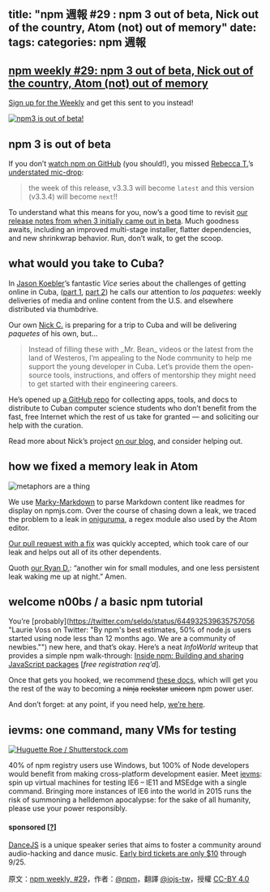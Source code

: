 title: "npm 週報 #29 : npm 3 out of beta, Nick out of the country, Atom (not) out of memory"
date: 
tags:
categories: npm 週報
---

## [npm weekly #29: npm 3 out of beta, Nick out of the country, Atom (not) out of memory](http://blog.npmjs.org/post/129378362260/npm-weekly-29-npm-3-out-of-beta-nick-out-of-the)



[Sign up for the Weekly](https://www.npmjs.com/npm-weekly?utm_campaign=newsletter20150917 "sign up for the npm Weekly") and get this sent to you instead!

[![npm3 is out of beta!](https://partners.npmjs.com/weekly/weekly-header-npm3-1500x.png "npm3 is out of beta!")](https://github.com/npm/npm/releases/tag/v3.3.4 "Release v3.3.4 · npm/npm")

## npm 3 is out of beta

If you don’t [watch npm on GitHub](https://github.com/npm/npm "npm/npm") (you should!), you missed [Rebecca T.](https://github.com/iarna "iarna (Rebecca Turner)")’s [understated mic-drop](https://github.com/npm/npm/releases/tag/v3.3.4 "Release v3.3.4 · npm/npm"):

> the week of this release, v3.3.3 will become `latest` and this version (v3.3.4) will become `next`!!

To understand what this means for you, now’s a good time to revisit [our release notes from when 3 initially came out in beta](https://github.com/npm/npm/releases/tag/v3.0.0 "Release v3.0.0 · npm/npm"). Much goodness awaits, including an improved multi-stage installer, flatter dependencies, and new shrinkwrap behavior. Run, don’t walk, to get the scoop.

## what would you take to Cuba?

In [Jason Koebler](https://twitter.com/jason_koebler "Jason Koebler (@jason_koebler) | Twitter")’s fantastic _Vice_ series about the challenges of getting online in Cuba, ([part 1](http://motherboard.vice.com/read/life-offline "Life, Offline | Motherboard"), [part 2](http://motherboard.vice.com/read/the-internet-dealers-of-cuba "The Internet Dealers of Cuba | Motherboard")) he calls our attention to _los paquetes_: weekly deliveries of media and online content from the U.S. and elsewhere distributed via thumbdrive.

Our own [Nick C.](https://twitter.com/ncawthon "Nick Cawthon (@ncawthon) | Twitter") is preparing for a trip to Cuba and will be delivering _paquetes_ of his own, but…

> <div>Instead of filling these with _Mr. Bean_ videos or the latest from the land of Westeros, I’m appealing to the Node community to help me support the young developer in Cuba. Let’s provide them the open-source tools, instructions, and offers of mentorship they might need to get started with their engineering careers.</div>

He’s opened up [a GitHub repo](https://github.com/npm/Paquetes-de-Codigo-Abierto "npm/Paquetes-de-Codigo-Abierto") for collecting apps, tools, and docs to distribute to Cuban computer science students who don’t benefit from the fast, free Internet which the rest of us take for granted — and soliciting our help with the curation.

Read more about Nick’s project [on our blog](http://blog.npmjs.org/post/129317528175/los-paquetes-de-codigo-abierto?utm_campaign=newsletter20150917 "The npm Blog — Los Paquetes de Codigo Abierto"), and consider helping out.

## how we fixed a memory leak in Atom

![metaphors are a thing](https://partners.npmjs.com/weekly/Hans_Brinker_Madurodamx1100px.jpg "metaphors are a thing")

We use [Marky-Markdown](https://github.com/npm/marky-markdown "npm/marky-markdown") to parse Markdown content like readmes for display on npmjs.com. Over the course of chasing down a leak, we traced the problem to a leak in [oniguruma](https://github.com/atom/node-oniguruma/ "atom/node-oniguruma"), a regex module also used by the Atom editor.

[Our pull request with a fix](https://github.com/atom/node-oniguruma/pull/36 "Fixed bug #35: memory leak in OnigStringContext by ceejbot · Pull Request #36 · atom/node-oniguruma") was quickly accepted, which took care of our leak and helps out all of its other dependents.

Quoth [our Ryan D.](https://github.com/soldair "soldair (Ryan Day)"): “another win for small modules, and one less persistent leak waking me up at night.” Amen.

## welcome n00bs / a basic npm tutorial

You’re [probably](https://twitter.com/seldo/status/644932539635757056 "Laurie Voss on Twitter: "By npm's best estimates, 50% of node.js users started using node less than 12 months ago. We are a community of newbies."") new here, and that’s okay. Here’s a neat _InfoWorld_ writeup that provides a simple npm walk-through: [Inside npm: Building and sharing JavaScript packages](http://www.infoworld.com/article/2984358/application-development/inside-npm-building-and-sharing-javascript-packages.html "Inside NPM: Building and sharing JavaScript packages | InfoWorld") [_free registration req’d_].

Once that gets you hooked, we recommend [these docs](https://docs.npmjs.com?utm_campaign=newsletter20150917 "npm Documentation"), which will get you the rest of the way to becoming a <span style="text-decoration: line-through;">ninja</span> <span style="text-decoration: line-through;">rockstar</span> <span style="text-decoration: line-through;">unicorn</span> npm power user.

And don’t forget: at any point, if you need help, [we’re here](http://blog.npmjs.org/post/129318099330/where-to-get-help-from-npm?utm_campaign=newsletter20150917 "The npm Blog — Where to get help from npm").

## ievms: one command, many VMs for testing

[![Huguette Roe / Shutterstock.com](https://partners.npmjs.com/weekly/computergarbage-1100x.jpg "Huguette Roe / Shutterstock.com")](https://github.com/xdissent/ievms "xdissent/ievms")

40% of npm registry users use Windows, but 100% of Node developers would benefit from making cross-platform development easier. Meet [ievms](https://github.com/xdissent/ievms "xdissent/ievms"): spin up virtual machines for testing IE6 – IE11 and MSEdge with a single command. Bringing more instances of IE6 into the world in 2015 runs the risk of summoning a helldemon apocalypse: for the sake of all humanity, please use your power responsibly.

#### sponsored [[?](http://info.npmjs.com/sponsorship?utm_campaign=newsletter20150917 "sponsor the Weekly")]

[DanceJS](http://dancejs.io "DanceJS: disco inferno edition") is a unique speaker series that aims to foster a community around audio-hacking and dance music. [Early bird tickets are only $10](https://ti.to/dancejs2015/september-dance-js "September Dance.js") through 9/25.

原文：[npm weekly, #29](http://blog.npmjs.org/post/129378362260/npm-weekly-29-npm-3-out-of-beta-nick-out-of-the)，作者：[@npm](http://blog.npmjs.org/)，翻譯 [@iojs-tw](https://github.com/iojs/iojs-tw)，授權 [CC-BY 4.0](https://creativecommons.org/licenses/by/4.0/deed.zh_TW)
